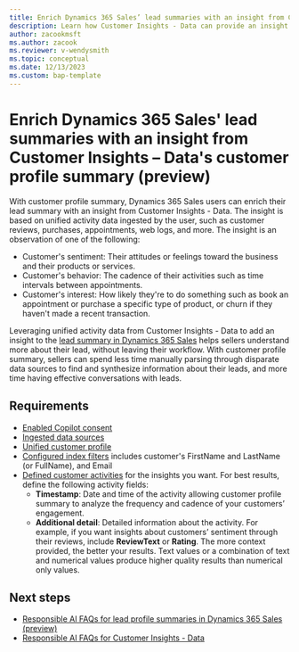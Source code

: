 ```yaml
---
title: Enrich Dynamics 365 Sales’ lead summaries with an insight from Customer Insights – Data's customer profile summary (preview)
description: Learn how Customer Insights - Data can provide an insight to the leads summary in Dynamics 365 Sales.
author: zacookmsft
ms.author: zacook
ms.reviewer: v-wendysmith
ms.topic: conceptual
ms.date: 12/13/2023
ms.custom: bap-template
---
```


# Enrich Dynamics 365 Sales' lead summaries with an insight from Customer Insights – Data's customer profile summary (preview)

With customer profile summary, Dynamics 365 Sales users can enrich their lead summary with an insight from Customer Insights - Data. The insight is based on unified activity data ingested by the user, such as customer reviews, purchases, appointments, web logs, and more. The insight is an observation of one of the following:

- Customer's sentiment: Their attitudes or feelings toward the business and their products or services.
- Customer's behavior: The cadence of their activities such as time intervals between appointments.
- Customer's interest: How likely they're to do something such as book an appointment or purchase a specific type of product, or churn if they haven't made a recent transaction.

Leveraging unified activity data from Customer Insights - Data to add an insight to the [lead summary in Dynamics 365 Sales](/dynamics365/sales/use-sales-copilot#enrich-leads-with-related-information) helps sellers understand more about their lead, without leaving their workflow. With customer profile summary, sellers can spend less time manually parsing through disparate data sources to find and synthesize information about their leads, and more time having effective conversations with leads.

## Requirements

- [Enabled Copilot consent](copilot-global-consent.md)
- [Ingested data sources](data-sources.md)
- [Unified customer profile](data-unification.md)
- [Configured index filters](search-filter-index.md) includes customer's FirstName and LastName (or FullName), and Email
- [Defined customer activities](activities.md) for the insights you want. For best results, define the following activity fields:
  - **Timestamp**: Date and time of the activity allowing customer profile summary to analyze the frequency and cadence of your customers’ engagement.
  - **Additional detail**: Detailed information about the activity. For example, if you want insights about customers’ sentiment through their reviews, include **ReviewText** or **Rating**. The more context provided, the better your results. Text values or a combination of text and numerical values produce higher quality results than numerical only values.

## Next steps

- [Responsible AI FAQs for lead profile summaries in Dynamics 365 Sales (preview)](faqs-profile-summary.md)
- [Responsible AI FAQs for Customer Insights - Data](responsible-ai-overview.md)